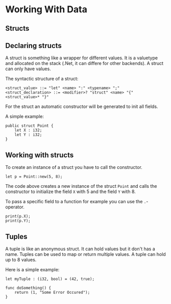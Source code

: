 # Working With Data

## Structs

## Declaring structs
A struct is something like a wrapper for different values. It is a valuetype and allocated on the stack (.Net, it can differe for other backends). A struct can only have values. 

The syntactic structure of a struct:
```ebnf
<struct_value> ::= "let" <name> ":" <typename> ";"
<struct_declaration> ::= <modifier>? "struct" <name> "{" <struct_value>* "}"
```

For the struct an automatic constructor will be generated to init all fields.

A simple example:
```back
public struct Point {
    let X : i32;
    let Y : i32;
}
```

## Working with structs

To create an instance of a struct you have to call the constructor. 

```back
let p = Point::new(5, 8);
```

The code above creates a new instance of the struct `Point` and calls the constructor to initialize the field `X` with 5 and the field `Y` with 8.

To pass a specific field to a function for example you can use the `.`-operator.

```back
print(p.X);
print(p.Y);
```

## Tuples

A tuple is like an anonymous struct. It can hold values but it don't has a name. Tuples can be used to map or return multiple values. A tuple can hold up to 8 values. 

Here is a simple example:

```back
let myTuple : (i32, bool) = (42, true);
```

```back
func doSomething() {
    return (1, "Some Error Occured");
}
```